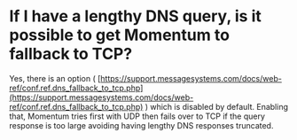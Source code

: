 # If I have a lengthy DNS query, is it possible to get Momentum to fallback to TCP?


Yes, there is an option ( [https://support.messagesystems.com/docs/web-ref/conf.ref.dns_fallback_to_tcp.php](https://support.messagesystems.com/docs/web-ref/conf.ref.dns_fallback_to_tcp.php) ) which is disabled by default. Enabling that, Momentum tries first with UDP then fails over to TCP if the query response is too large avoiding having lengthy DNS responses truncated.
